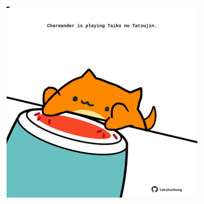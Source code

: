 <!-- built at 27/04/2023, 15:01:14 UTC -->
<p align="center">
  <img width="500" height="500" src="./ReadmeImage.svg">
</p>
